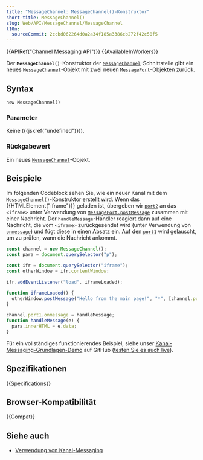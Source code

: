 ```yaml
---
title: "MessageChannel: MessageChannel()-Konstruktor"
short-title: MessageChannel()
slug: Web/API/MessageChannel/MessageChannel
l10n:
  sourceCommit: 2ccbd062264d0a2a34f185a3386cb272f42c50f5
---
```


{{APIRef("Channel Messaging API")}} {{AvailableInWorkers}}

Der **`MessageChannel()`**-Konstruktor der [`MessageChannel`](/de/docs/Web/API/MessageChannel)-Schnittstelle gibt ein neues [`MessageChannel`](/de/docs/Web/API/MessageChannel)-Objekt mit zwei neuen [`MessagePort`](/de/docs/Web/API/MessagePort)-Objekten zurück.

## Syntax

```js-nolint
new MessageChannel()
```

### Parameter

Keine ({{jsxref("undefined")}}).

### Rückgabewert

Ein neues [`MessageChannel`](/de/docs/Web/API/MessageChannel)-Objekt.

## Beispiele

Im folgenden Codeblock sehen Sie, wie ein neuer Kanal mit dem `MessageChannel()`-Konstruktor erstellt wird. Wenn das {{HTMLElement("iframe")}} geladen ist, übergeben wir [`port2`](/de/docs/Web/API/MessageChannel/port2) an das `<iframe>` unter Verwendung von [`MessagePort.postMessage`](/de/docs/Web/API/MessagePort/postMessage) zusammen mit einer Nachricht. Der `handleMessage`-Handler reagiert dann auf eine Nachricht, die vom `<iframe>` zurückgesendet wird (unter Verwendung von [`onmessage`](/de/docs/Web/API/MessagePort/message_event)) und fügt diese in einen Absatz ein. Auf den [`port1`](/de/docs/Web/API/MessageChannel/port1) wird gelauscht, um zu prüfen, wann die Nachricht ankommt.

```js
const channel = new MessageChannel();
const para = document.querySelector("p");

const ifr = document.querySelector("iframe");
const otherWindow = ifr.contentWindow;

ifr.addEventListener("load", iframeLoaded);

function iframeLoaded() {
  otherWindow.postMessage("Hello from the main page!", "*", [channel.port2]);
}

channel.port1.onmessage = handleMessage;
function handleMessage(e) {
  para.innerHTML = e.data;
}
```

Für ein vollständiges funktionierendes Beispiel, siehe unser [Kanal-Messaging-Grundlagen-Demo](https://github.com/mdn/dom-examples/tree/main/channel-messaging-basic) auf GitHub ([testen Sie es auch live](https://mdn.github.io/dom-examples/channel-messaging-basic/)).

## Spezifikationen

{{Specifications}}

## Browser-Kompatibilität

{{Compat}}

## Siehe auch

- [Verwendung von Kanal-Messaging](/de/docs/Web/API/Channel_Messaging_API/Using_channel_messaging)
